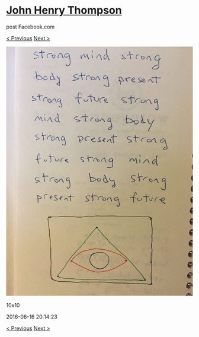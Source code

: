 # [John Henry Thompson](../README.md)
post Facebook.com

[< Previous](2016-06-16-4.md) [Next >](2016-06-16-6.md)

[![](../media/2016-06-16/10x10-14.jpg)](../README.md)

10x10

2016-06-16 20:14:23

[< Previous](2016-06-16-4.md) [Next >](2016-06-16-6.md)